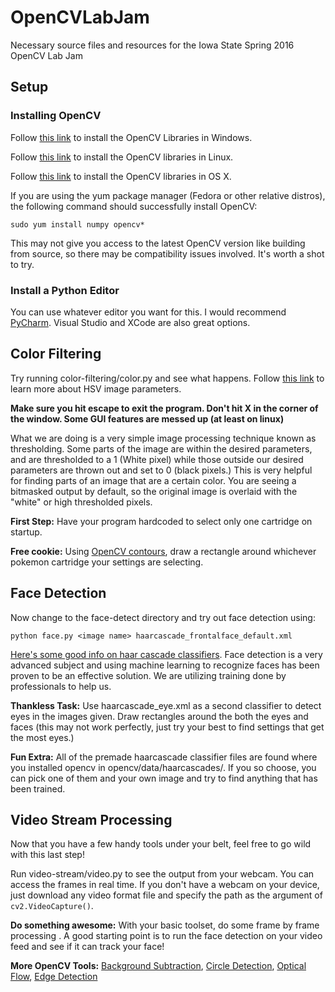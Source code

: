 # OpenCVLabJam
Necessary source files and resources for the Iowa State Spring 2016 OpenCV Lab Jam

## Setup
### Installing OpenCV
Follow [this link](http://opencv-python-tutroals.readthedocs.org/en/latest/py_tutorials/py_setup/py_setup_in_windows/py_setup_in_windows.html#install-opencv-python-in-windows) to install the OpenCV Libraries in Windows.

Follow [this link](http://docs.opencv.org/2.4/doc/tutorials/introduction/linux_install/linux_install.html) to install the OpenCV libraries in Linux.

Follow [this link](http://www.pyimagesearch.com/2015/06/15/install-opencv-3-0-and-python-2-7-on-osx/) to install the OpenCV libraries in OS X.

If you are using the yum package manager (Fedora or other relative distros), the following command should successfully install OpenCV:

`sudo yum install numpy opencv*`

This may not give you access to the latest OpenCV version like building from source, so there may be compatibility issues involved.  It's worth a shot to try.

### Install a Python Editor
You can use whatever editor you want for this.  I would recommend [PyCharm](https://www.jetbrains.com/pycharm/).  Visual Studio and XCode are also great options.

## Color Filtering
Try running color-filtering/color.py and see what happens.  Follow [this link](https://en.wikipedia.org/wiki/HSL_and_HSV) to learn more about HSV image parameters.

**Make sure you hit escape to exit the program.  Don't hit X in the corner of the window.  Some GUI features are messed up (at least on linux)**

What we are doing is a very simple image processing technique known as thresholding.  Some parts of the image are within the desired parameters, and are thresholded to a 1 (White pixel) while those outside our desired parameters are thrown out and set to 0 (black pixels.)  This is very helpful for finding parts of an image that are a certain color.  You are seeing a bitmasked output by default, so the original image is overlaid with the "white" or high thresholded pixels.

**First Step:** Have your program hardcoded to select only one cartridge on startup.

**Free cookie:** Using [OpenCV contours](http://docs.opencv.org/master/dd/d49/tutorial_py_contour_features.html#gsc.tab=0), draw a rectangle around whichever pokemon cartridge your settings are selecting.

## Face Detection
Now change to the face-detect directory and try out face detection using:

`python face.py <image name> haarcascade_frontalface_default.xml`

[Here's some good info on haar cascade classifiers](http://docs.opencv.org/master/d7/d8b/tutorial_py_face_detection.html#gsc.tab=0).  Face detection is a very advanced subject and using machine learning to recognize faces has been proven to be an effective solution.  We are utilizing training done by professionals to help us.

**Thankless Task:** Use haarcascade_eye.xml as a second classifier to detect eyes in the images given.  Draw rectangles around the both the eyes and faces (this may not work perfectly, just try your best to find settings that get the most eyes.)

**Fun Extra:** All of the premade haarcascade classifier files are found where you installed opencv in opencv/data/haarcascades/.  If you so choose, you can pick one of them and your own image and try to find anything that has been trained.

## Video Stream Processing
Now that you have a few handy tools under your belt, feel free to go wild with this last step!

Run video-stream/video.py to see the output from your webcam.  You can access the frames in real time.  If you don't have a webcam on your device, just download any video format file and specify the path as the argument of `cv2.VideoCapture()`.

**Do something awesome:** With your basic toolset, do some frame by frame processing .  A good starting point is to run the face detection on your video feed and see if it can track your face!

**More OpenCV Tools:** [Background Subtraction](http://docs.opencv.org/master/db/d5c/tutorial_py_bg_subtraction.html#gsc.tab=0), [Circle Detection](http://opencv-python-tutroals.readthedocs.org/en/latest/py_tutorials/py_imgproc/py_houghcircles/py_houghcircles.html), [Optical Flow](http://docs.opencv.org/master/d7/d8b/tutorial_py_lucas_kanade.html#gsc.tab=0), [Edge Detection](http://opencv-python-tutroals.readthedocs.org/en/latest/py_tutorials/py_imgproc/py_canny/py_canny.html)
